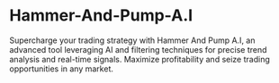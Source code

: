 # Hammer-And-Pump-A.I
Supercharge your trading strategy with Hammer And Pump A.I, an advanced tool leveraging AI and filtering techniques for precise trend analysis and real-time signals. Maximize profitability and seize trading opportunities in any market.
